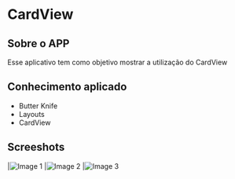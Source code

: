 # CardView

## Sobre o APP 
Esse aplicativo tem como objetivo mostrar a utilização do CardView
## Conhecimento aplicado
* Butter Knife
* Layouts
* CardView

## Screeshots

|![Image 1](https://github.com/reginaldobarreto/PROJETO/blob/master/1.png)
|![Image 2](https://github.com/reginaldobarreto/PROJETO/blob/master/2.png)
|![Image 3](https://github.com/reginaldobarreto/PROJETO/blob/master/3.png)